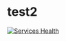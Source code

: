 # test2

[![Services Health](http://status.lvh.me:3000/1572381233-ef8986b2-c0dc-48e2-a988-6a4b24b9554f-268016/badge)](http://status.lvh.me:3000/1572381233-ef8986b2-c0dc-48e2-a988-6a4b24b9554f-268016)
